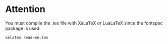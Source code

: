 # Attention

You must compile the .tex file with XeLaTeX or LuaLaTeX since the fontspec package is used.

```bash
xelatex read-me.tex 
```

